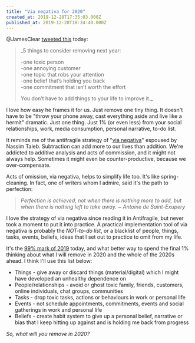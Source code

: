 ```yaml
---
title: "Via negativa for 2020"
created_at: 2019-12-28T17:35:03.000Z
published_at: 2019-12-28T18:24:40.000Z
---
```

@JamesClear [tweeted this](https://twitter.com/jamesclear/status/1210623544499081216?s=21) today:

  

> _5 things to consider removing next year:  
>   
> \-one toxic person  
> \-one annoying customer  
> \-one topic that robs your attention  
> \-one belief that’s holding you back  
> \-one commitment that isn’t worth the effort  
>   
> You don’t have to add things to your life to improve it._

  

I love how easy he frames it for us. Just remove one tiny thing. It doesn't have to be "throw your phone away, cast everything aside and live like a hermit" dramatic. Just one thing. Just 1% (or even less) from your social relationships, work, media consumption, personal narrative, to-do list. 

  

It reminds me of the antifragile strategy of "[via negativa](https://200wordsaday.com/words/antifragility-paradox-why-subtraction-adds-to-your-life-282815d95f09772812)" espoused by Nassim Taleb. Subtraction can add more to our lives than addition. We're addicted to additive analysis and acts of commission, and it might not always help. Sometimes it might even be counter-productive, because we over-compensate. 

  

Acts of omission, via negativa, helps to simplify life too. It's like spring-cleaning. In fact, one of writers whom I admire, said it's the path to perfection: 

  

> _Perfection is achieved, not when there is nothing more to add, but when there is nothing left to take away. ~ Antoine de Saint-Exupery_

  

I love the strategy of via negativa since reading it in Antifragile, but never took a moment to put it into practice. A practical implementation tool of via negativa is probably the _NOT-to-do list_, or a blacklist of people, things, tasks, events, beliefs, ideas that I set out to practice to omit from my life. 

  

It's the [99% mark of 2019](https://twitter.com/year_progress/status/1210847861505703936?s=20) today, and what better way to spend the final 1% thinking about what I will remove in 2020 and the whole of the 2020s ahead. I think I'll use this list below:

  

*   Things - give away or discard things (material/digital) which I might have developed an unhealthy dependence on
*   People/relationships - avoid or ghost toxic family, friends, customers, online individuals, chat groups, communities
*   Tasks - drop toxic tasks, actions or behaviours in work or personal life
*   Events - not schedule appointments, commitments, events and social gatherings in work and personal life
*   Beliefs - create habit system to give up a personal belief, narrative or bias that I keep hitting up against and is holding me back from progress

  

_So, what will you remove in 2020?_
